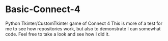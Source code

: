 # Basic-Connect-4
Python Tkinter/CustomTkinter game of Connect 4
This is more of a test for me to see how repositories work, but also to demonstrate I can somewhat code. Feel free to take a look and see how I did it.
